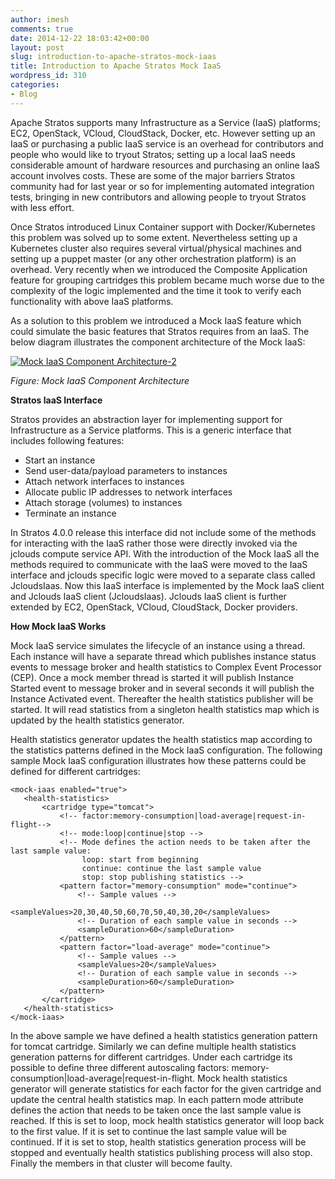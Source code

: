 ```yaml
---
author: imesh
comments: true
date: 2014-12-22 18:03:42+00:00
layout: post
slug: introduction-to-apache-stratos-mock-iaas
title: Introduction to Apache Stratos Mock IaaS
wordpress_id: 310
categories:
- Blog
---
```


Apache Stratos supports many Infrastructure as a Service (IaaS) platforms; EC2, OpenStack, VCloud, CloudStack, Docker, etc. However setting up an IaaS or purchasing a public IaaS service is an overhead for contributors and people who would like to tryout Stratos; setting up a local IaaS needs considerable amount of hardware resources and purchasing an online IaaS account involves costs. These are some of the major barriers Stratos community had for last year or so for implementing automated integration tests, bringing in new contributors and allowing people to tryout Stratos with less effort.

Once Stratos introduced Linux Container support with Docker/Kubernetes this problem was solved up to some extent. Nevertheless setting up a Kubernetes cluster also requires several virtual/physical machines and setting up a puppet master (or any other orchestration platform) is an overhead. Very recently when we introduced the Composite Application feature for grouping cartridges this problem became much worse due to the complexity of the logic implemented and the time it took to verify each functionality with above IaaS platforms.

As a solution to this problem we introduced a Mock IaaS feature which could simulate the basic features that Stratos requires from an IaaS. The below diagram illustrates the component architecture of the Mock IaaS:

[![Mock IaaS Component Architecture-2](http://imesh.gunaratne.org/wp-content/uploads/2014/12/Mock-IaaS-Component-Architecture-2.png)](http://imesh.gunaratne.org/wp-content/uploads/2014/12/Mock-IaaS-Component-Architecture-2.png)

_Figure: Mock IaaS Component Architecture_

**Stratos IaaS Interface**

Stratos provides an abstraction layer for implementing support for Infrastructure as a Service platforms. This is a generic interface that includes following features:

  * Start an instance
  * Send user-data/payload parameters to instances
  * Attach network interfaces to instances
  * Allocate public IP addresses to network interfaces
  * Attach storage (volumes) to instances
  * Terminate an instance

In Stratos 4.0.0 release this interface did not include some of the methods for interacting with the IaaS rather those were directly invoked via the jclouds compute service API. With the introduction of the Mock IaaS all the methods required to communicate with the IaaS were moved to the IaaS interface and jclouds specific logic were moved to a separate class called JcloudsIaas. Now this IaaS interface is implemented by the Mock IaaS client and Jclouds IaaS client (JcloudsIaas). Jclouds IaaS client is further extended by EC2, OpenStack, VCloud, CloudStack, Docker providers.

**How Mock IaaS Works**

Mock IaaS service simulates the lifecycle of an instance using a thread. Each instance will have a separate thread which publishes instance status events to message broker and health statistics to Complex Event Processor (CEP). Once a mock member thread is started it will publish Instance Started event to message broker and in several seconds it will publish the Instance Activated event. Thereafter the health statistics publisher will be started. It will read statistics from a singleton health statistics map which is updated by the health statistics generator.

Health statistics generator updates the health statistics map according to the statistics patterns defined in the Mock IaaS configuration. The following sample Mock IaaS configuration illustrates how these patterns could be defined for different cartridges:

````
<mock-iaas enabled="true">
   <health-statistics>
       <cartridge type="tomcat">
           <!-- factor:memory-consumption|load-average|request-in-flight-->
           <!-- mode:loop|continue|stop -->
           <!-- Mode defines the action needs to be taken after the last sample value:
                loop: start from beginning
                continue: continue the last sample value
                stop: stop publishing statistics -->
           <pattern factor="memory-consumption" mode="continue">
               <!-- Sample values -->
               <sampleValues>20,30,40,50,60,70,50,40,30,20</sampleValues>
               <!-- Duration of each sample value in seconds -->
               <sampleDuration>60</sampleDuration>
           </pattern>
           <pattern factor="load-average" mode="continue">
               <!-- Sample values -->
               <sampleValues>20</sampleValues>
               <!-- Duration of each sample value in seconds -->
               <sampleDuration>60</sampleDuration>
           </pattern>
       </cartridge>
   </health-statistics>
</mock-iaas>
````


In the above sample we have defined a health statistics generation pattern for tomcat cartridge. Similarly we can define multiple health statistics generation patterns for different cartridges. Under each cartridge its possible to define three different autoscaling factors: memory-consumption|load-average|request-in-flight. Mock health statistics generator will generate statistics for each factor for the given cartridge and update the central health statistics map. In each pattern mode attribute defines the action that needs to be taken once the last sample value is reached. If this is set to loop, mock health statistics generator will loop back to the first value. If it is set to continue the last sample value will be continued. If it is set to stop, health statistics generation process will be stopped and eventually health statistics publishing process will also stop. Finally the members in that cluster will become faulty.
